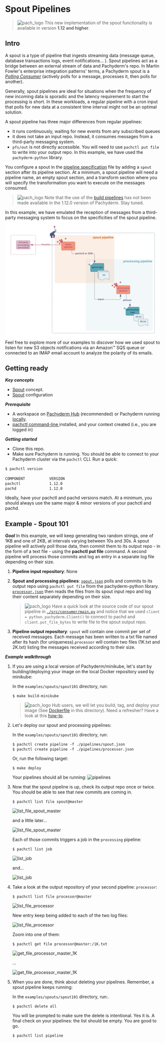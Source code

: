 # Spout Pipelines 
>![pach_logo](./img/pach_logo.svg) This new implementation of the spout functionality is available in version **1.12 and higher**.


## Intro
A spout is a type of pipeline that ingests 
streaming data (message queue, database transactions logs,
event notifications... ). 
Spout pipelines act as a bridge
between an external stream of data and Pachyderm's repo.
In Martin Fowler's enterprise integration patterns' terms,
a Pachyderm spout is a 
*[Polling Consumer](https://www.enterpriseintegrationpatterns.com/patterns/messaging/PollingConsumer.html)* 
(actively polls for a message, processes it, then polls for another).

Generally, spout pipelines are ideal for situations 
when the frequency of new incoming data 
is sporadic and the latency requirement
to start the processing is short. 
In these workloads, a regular pipeline with a cron input
that polls for new data at a consistent time interval might not be an optimal solution.

A spout pipeline has three major differences from regular pipelines:
- it runs continuously, waiting for new events from any subscribed queues
- it does not take an input repo. Instead, it consumes messages from a third-party messaging system.
- `pfs/out` is not directly accessible. You will need to use `pachctl put file` to write into your output repo. In this example, we have used the `pachyderm-python` library. 


You configure a spout in the 
[pipeline specification](https://docs.pachyderm.com/latest/reference/pipeline_spec/)
file by adding a `spout` section after its pipeline section.
At a minimum, a spout pipeline will need a pipeline name,
an empty spout section, and a transform section
where you will specify the transformation you want
to execute on the messages consumed.

>![pach_logo](./img/pach_logo.svg) Note that the use
of the [build pipelines](https://docs.pachyderm.com/latest/how-tos/developer-workflow/build-pipelines/) has not been made available
in the 1.12.0 version of Pachyderm. Stay tuned.


In this example, we have emulated the reception 
of messages from a third-party messaging system
to focus on the specificities of the spout pipeline. 
![](./img/spout101.png)
Feel free to explore more of our examples
to discover how we used spout to listen
for new S3 objects notifications via an Amazon™ SQS queue
or connected to an IMAP email account
to analyze the polarity of its emails.


## Getting ready
***Key concepts***
- [Spout](https://docs.pachyderm.com/latest/concepts/pipeline-concepts/pipeline/spout/) concept.
- [Spout](https://docs.pachyderm.com/latest/reference/pipeline_spec/#spout-optional) configuration 

***Prerequisite***
- A workspace on [Pachyderm Hub](https://docs.pachyderm.com/latest/pachhub/pachhub_getting_started/) (recommended) or Pachyderm running [locally](https://docs.pachyderm.com/latest/getting_started/local_installation/).
- [pachctl command-line ](https://docs.pachyderm.com/latest/getting_started/local_installation/#install-pachctl) installed, and your context created (i.e., you are logged in)

***Getting started***
- Clone this repo.
- Make sure Pachyderm is running. You should be able to connect to your Pachyderm cluster via the `pachctl` CLI. 
Run a quick:
```shell
$ pachctl version

COMPONENT           VERSION
pachctl             1.12.0
pachd               1.12.0
```
Ideally, have your pachctl and pachd versions match. At a minimum, you should always use the same major & minor versions of your pachctl and pachd. 

## Example - Spout 101 
***Goal***
In this example,
we will keep generating two random strings, 
one of 1KB and one of 2KB,
at intervals varying between 10s and 30s. 
A spout pipeline will actively poll those data,
then commit them to its output repo -
in the form of a text file - using the **pachctl put file** command. 
A second pipeline will process those commits
and log an entry in a separate log file
depending on their size.


1. **Pipeline input repository**: None

1. **Spout and processing pipelines**: [`spout.json`](./pipelines/spout.json) polls and commits to its output repo using `pachctl put file` from the pachyderm-python library.  [`processor.json`](./pipelines/processor.json) then reads the files from its spout input repo and log their content separately depending on their size.

    >![pach_logo](./img/pach_logo.svg) Have a quick look at the source code of our spout pipeline in [`./src/consumer/main.py`](./src/consumer/main.py) and notice that we used `client = python_pachyderm.Client()` to connect to pachd and `client.put_file_bytes` to write file to the spout output repo.


1. **Pipeline output repository**: `spout` will contain one commit per set of received messages. Each message has been written to a txt file named after its hash (for uniqueness).`processor` will contain two files (1K.txt and 2K.txt) listing the messages received according to their size.


***Example walkthrough***

1. If you are using a local version of Pachyderm/minikube, 
    let's start by building/deploying your image
    on the local Docker repository used by minikube: 

    In the `examples/spouts/spout101` directory, run:
    ```shell
    $ make build-minikube
    ```
    >![pach_logo](./img/pach_logo.svg) Hub users, we will let you build, tag, and deploy your image (See [Dockerfile](./Dockerfile) in this directory). Need a refresher? Have a look at this [how-to](https://docs.pachyderm.com/latest/how-tos/developer-workflow/working-with-pipelines/).

1. Let's deploy our spout and processing pipelines: 

    In the `examples/spouts/spout101` directory, run:
    ```shell
	$ pachctl create pipeline -f ./pipelines/spout.json
	$ pachctl create pipeline -f ./pipelines/processor.json
    ```
    Or, run the following target: 
    ```shell
    $ make deploy
    ```
    Your pipelines  should all be running:
    ![pipelines](./img/pachctl_list_pipeline.png)  

1. Now that the spout pipeline is up, check its output repo once or twice. 
    You should be able to see that new commits are coming in.
    
    ```shell
    $ pachctl list file spout@master
    ```
    ![list_file_spout_master](./img/pachctl_list_file_spout_master.png)

    and a little later...

    ![list_file_spout_master](./img/pachctl_list_file_spout_master_later.png)
    
    Each of those commits triggers a job in the `processing` pipeline:
    ```shell
    $ pachctl list job
    ```

    ![list_job](./img/pachctl_list_job.png)

    and...

    ![list_job](./img/pachctl_list_job_later.png)

1. Take a look at the output repository of your second pipeline: `processor`:
    ```shell
    $ pachctl list file processor@master
    ```

    ![list_file_processor](./img/pachctl_list_file_processor_master.png)

    New entry keep being added to each of the two log files:
    
    ![list_file_processor](./img/pachctl_list_file_processor_master_later.png)

    Zoom into one of them:
    ```shell
    $ pachctl get file processor@master:/1K.txt
    ```
    ![get_file_processor_master_1K](./img/pachctl_get_file_processor_master_1K.png)

    ...

    ![get_file_processor_master_1K](./img/pachctl_get_file_processor_master_1K_later.png)   

1. When you are done, think about deleting your pipelines.
Remember, a spout pipeline keeps running: 

    In the `examples/spouts/spout101` directory, run:.
    ```shell
    $ pachctl delete all
    ```
    You will be prompted to make sure the delete is intentional. Yes it is. A final check on your pipelines: the list should be empty. You are good to go.
    ```shell
    $ pachctl list pipeline
    ```

   
